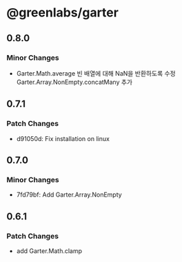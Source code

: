 # @greenlabs/garter

## 0.8.0

### Minor Changes

- Garter.Math.average 빈 배열에 대해 NaN을 반환하도록 수정
  Garter.Array.NonEmpty.concatMany 추가

## 0.7.1

### Patch Changes

- d91050d: Fix installation on linux

## 0.7.0

### Minor Changes

- 7fd79bf: Add Garter.Array.NonEmpty

## 0.6.1

### Patch Changes

- add Garter.Math.clamp
